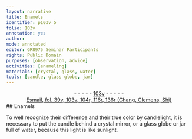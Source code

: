 ```yaml
---
layout: narrative
title: Enamels
identifier: p103v_5
folio: 103v
annotation: yes
author:
mode: annotated
editor: GR8975 Seminar Participants
rights: Public Domain
purposes: [observation, advice]
activities: [enameling]
materials: [crystal, glass, water]
tools: [candle, glass globe, jar]
---
```


 <div class="folio" align="center">- - - - - <a href="http://gallica.bnf.fr/ark:/12148/btv1b10500001g/f212.image" target="_blank">103v</a> - - - - - </div>   <div class="annotation" align="center"><a href="https://drive.google.com/drive/folders/0BwJi-u8sfkVDYVR5NE9zV1BfTUE" target="_blank">Esmail, fol. 39v, 103v, 104r, 116r, 136r (Chang, Clemens, Shi)</a> </div> 
## Enamels

 
<span class="activity"></span>To well recognize their difference and their true <span class="color">color</span> by candlelight, it is necessary to put the <span class="tool">candle</span> behind a <span class="material">crystal</span> mirror, or a <span class="tool"><span class="material">glass</span> globe</span> or <span class="tool">jar</span> full of <span class="material">water</span>, because this light is like sunlight.
 
